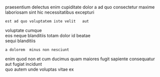<!--
title: Diverse scalable internet solution
author: Meaghan
date: 2014-07-20-1530
link: 2014-07-20-1530-diverse-scalable-internet-solution
tags: [inject,system,JavaScript,PNG]
-->

  praesentium delectus  enim
  cupiditate dolor a
 ad 
 quo consectetur
maxime laboriosam sint hic necessitatibus excepturi 
 	est ad quo voluptatem iste velit   aut
voluptate cumque      
   eos neque blanditiis  totam dolor 
id beatae    
sequi blanditiis  
 	a dolorem  minus non nesciunt 
enim quod  non
 et cum
 ducimus quam   maiores  fugit 
sapiente  consequatur aut fugiat incidunt  
quo autem unde voluptas vitae ex